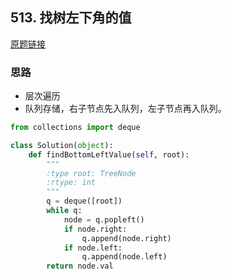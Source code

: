 ## 513. 找树左下角的值

[原题链接](https://leetcode-cn.com/problems/find-bottom-left-tree-value/comments/)

### 思路

- 层次遍历
- 队列存储，右子节点先入队列，左子节点再入队列。

```python
from collections import deque

class Solution(object):
    def findBottomLeftValue(self, root):
        """
        :type root: TreeNode
        :rtype: int
        """
        q = deque([root])
        while q:
            node = q.popleft()
            if node.right:
                q.append(node.right)
            if node.left:
                q.append(node.left)
        return node.val
```